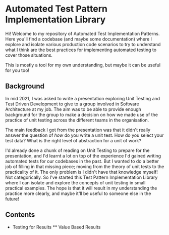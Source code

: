 # Automated Test Pattern Implementation Library

Hi! Welcome to my repository of Automated Test Implementation Patterns. Here you'll find a codebase (and maybe some documentation) where I explore and isolate various production code scenarios to try to understand what I think are the best practices for implementing automated testing to cover those situations. 

This is mostly a tool for my own understanding, but maybe it can be useful for you too!

## Background
In mid 2021, I was asked to write a presentation exploring Unit Testing and Test Driven Development to give to a group involved in Software Architecture at my job. The aim was to be able to provide enough background for the group to make a decision on how we made use of the practice of unit testing across the different teams in the organisation.

The main feedback I got from the presentation was that it didn't really answer the question of *how* do you write a unit test. How do you select your test data? What is the right level of abstraction for a unit of work?

I'd already done a chunk of reading on Unit Testing to prepare for the presentation, and I'd learnt a lot on top of the experience I'd gained writing automated tests for our codebases in the past. But I wanted to do a better job of filling in that missing piece; moving from the theory of unit tests to the practicality of it. The only problem is I didn't have that knowledge myself! Not categorically. So I've started this Test Pattern Implementation Library where I can isolate and explore the concepts of unit testing in small practical examples. The hope is that it will result in my understanding the practice more clearly, and maybe it'll be useful to someone else in the future!

## Contents

* Testing for Results
** Value Based Results
